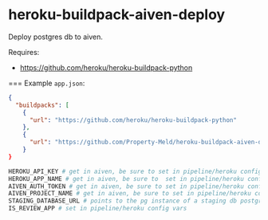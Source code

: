 # heroku-buildpack-aiven-deploy
Deploy postgres db to aiven.

Requires:

- https://github.com/heroku/heroku-buildpack-python

=== Example `app.json`:

```json
{
  "buildpacks": [
    {
      "url": "https://github.com/heroku/heroku-buildpack-python"
    },
    {
      "url": "https://github.com/Property-Meld/heroku-buildpack-aiven-deploy"
    }
}
```


```bash
HEROKU_API_KEY # get in aiven, be sure to set in pipeline/heroku config vars
HEROKU_APP_NAME # get in aiven, be sure to  set in pipeline/heroku config vars
AIVEN_AUTH_TOKEN # get in aiven, be sure to set in pipeline/heroku config vars
AIVEN_PROJECT_NAME # get in aiven, be sure to set in pipeline/heroku config vars
STAGING_DATABASE_URL # points to the pg instance of a staging db postgres url
IS_REVIEW_APP # set in pipeline/heroku config vars
```

